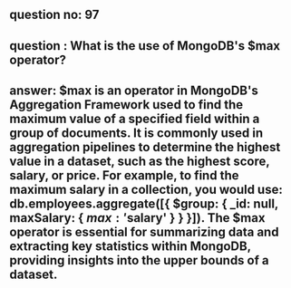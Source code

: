 
      
## question no: 97

## question : What is the use of MongoDB's $max operator?

## answer: $max is an operator in MongoDB's Aggregation Framework used to find the maximum value of a specified field within a group of documents. It is commonly used in aggregation pipelines to determine the highest value in a dataset, such as the highest score, salary, or price. For example, to find the maximum salary in a collection, you would use: db.employees.aggregate([{ $group: { _id: null, maxSalary: { $max: '$salary' } } }]). The $max operator is essential for summarizing data and extracting key statistics within MongoDB, providing insights into the upper bounds of a dataset.
      